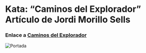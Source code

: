 # Kata: “Caminos del Explorador” Artículo de Jordi Morillo Sells 
### Enlace a [Caminos del Explorador](https://www.programador-web.com/2024/10/03/kata-caminos-del-explorador/)
 ![Portada](https://www.programador-web.com/wp-content/uploads/2024/10/an-explorer-exp-0b68c0c6-3610-4617-8d02-bda3e5908097.png)
